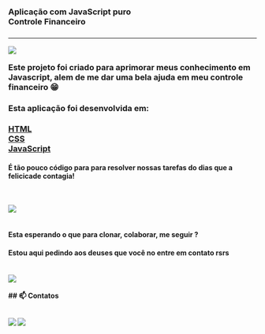 <h3>Aplicação com JavaScript puro<br>Controle Financeiro<h3><hr>

<img src="https://media.giphy.com/media/rozkXKMYXgGF7w7eta/giphy.gif" /><br>

Este projeto foi criado para aprimorar meus conhecimento em Javascript, alem de me dar uma bela ajuda em meu <b>controle financeiro 😁 </b></br>

<h3>Esta aplicação foi desenvolvida em:<h3>

[HTML](https://developer.mozilla.org/pt-BR/docs/Web/HTML)<br>
[CSS](https://developer.mozilla.org/pt-BR/docs/Web/CSS)<br>
[JavaScript](https://developer.mozilla.org/pt-BR/docs/Web/javascript)

<h4>É tão pouco código para para resolver nossas tarefas do dias que a felicicade contagia!</h4><br>

<img src="https://media.giphy.com/media/2siCyPNKuSDJK4pk4X/giphy.gif" /><br><br>

<h4>Esta esperando o que para clonar, colaborar, me seguir ?</h4>
<h4>Estou aqui pedindo aos deuses que você no entre em contato rsrs<h4><br>
<img src="https://media.giphy.com/media/xUySTwvLU2wwPqOtsk/giphy.gif" /><br><br>
 ## 📫 Contatos <br><br>

 [<img src="https://img.shields.io/badge/medium-%2312100E.svg?&style=for-the-badge&logo=medium&logoColor=white" />](https://devmarilia-frontend.medium.com/)  [<img src="https://img.shields.io/badge/linkedin-%230077B5.svg?&style=for-the-badge&logo=linkedin&logoColor=white" />](https://www.linkedin.com/in/mar%C3%ADlia-lemos-b2565316a/)
    
